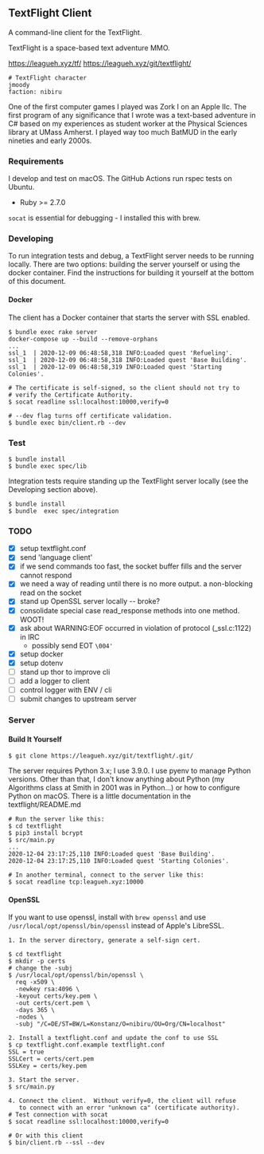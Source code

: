## TextFlight Client

A command-line client for the TextFlight.

TextFlight is a space-based text adventure MMO.

https://leagueh.xyz/tf/
https://leagueh.xyz/git/textflight/

```
# TextFlight character
jmoody
faction: nibiru
```

One of the first computer games I played was Zork I on an Apple IIc.  The first
program of any significance that I wrote was a text-based adventure in C# based
on my experiences as student worker at the Physical Sciences library at UMass
Amherst.  I played way too much BatMUD in the early nineties and early 2000s.

### Requirements

I develop and test on macOS.  The GitHub Actions run rspec tests on Ubuntu.

* Ruby >= 2.7.0

`socat` is essential for debugging - I installed this with brew.

### Developing

To run integration tests and debug, a TextFlight server needs to be running
locally.  There are two options: building the server yourself or using the
docker container.  Find the instructions for building it yourself at the
bottom of this document.

#### Docker

The client has a Docker container that starts the server with SSL enabled.

```
$ bundle exec rake server
docker-compose up --build --remove-orphans
...
ssl_1  | 2020-12-09 06:48:58,318 INFO:Loaded quest 'Refueling'.
ssl_1  | 2020-12-09 06:48:58,318 INFO:Loaded quest 'Base Building'.
ssl_1  | 2020-12-09 06:48:58,319 INFO:Loaded quest 'Starting Colonies'.

# The certificate is self-signed, so the client should not try to
# verify the Certificate Authority.
$ socat readline ssl:localhost:10000,verify=0

# --dev flag turns off certificate validation.
$ bundle exec bin/client.rb --dev
```

### Test

```
$ bundle install
$ bundle exec spec/lib
```

Integration tests require standing up the TextFlight server locally (see the
Developing section above).

```
$ bundle install
$ bundle  exec spec/integration
```

### TODO

- [x] setup textflight.conf
- [x] send 'language client'
- [x] if we send commands too fast, the socket buffer fills and the server cannot respond
- [x] we need a way of reading until there is no more output.  a non-blocking read on the socket
- [x] stand up OpenSSL server locally -- broke?
- [x] consolidate special case read_response methods into one method. WOOT!
- [x] ask about WARNING:EOF occurred in violation of protocol (_ssl.c:1122) in IRC
     * possibly send EOT `\004'`
- [x] setup docker
- [x] setup dotenv
- [ ] stand up thor to improve cli
- [ ] add a logger to client
- [ ] control logger with ENV / cli
- [ ] submit changes to upstream server

### Server

#### Build It Yourself

```
$ git clone https://leagueh.xyz/git/textflight/.git/
```

The server requires Python 3.x; I use 3.9.0.  I use pyenv to manage Python
versions. Other than that, I don't know anything about Python (my Algorithms
class at Smith in 2001 was in Python...) or how to configure Python on macOS.
There is a little documentation in the textflight/README.md

```
# Run the server like this:
$ cd textflight
$ pip3 install bcrypt
$ src/main.py
...
2020-12-04 23:17:25,110 INFO:Loaded quest 'Base Building'.
2020-12-04 23:17:25,110 INFO:Loaded quest 'Starting Colonies'.

# In another terminal, connect to the server like this:
$ socat readline tcp:leagueh.xyz:10000
```

#### OpenSSL

If you want to use openssl, install with `brew openssl` and use
`/usr/local/opt/openssl/bin/openssl` instead of Apple's LibreSSL.


```
1. In the server directory, generate a self-sign cert.

$ cd textflight
$ mkdir -p certs
# change the -subj
$ /usr/local/opt/openssl/bin/openssl \
  req -x509 \
  -newkey rsa:4096 \
  -keyout certs/key.pem \
  -out certs/cert.pem \
  -days 365 \
  -nodes \
  -subj "/C=DE/ST=BW/L=Konstanz/O=nibiru/OU=Org/CN=localhost"

2. Install a textflight.conf and update the conf to use SSL
$ cp textflight.conf.example textflight.conf
SSL = true
SSLCert = certs/cert.pem
SSLKey = certs/key.pem

3. Start the server.
$ src/main.py

4. Connect the client.  Without verify=0, the client will refuse
   to connect with an error "unknown ca" (certificate authority).
# Test connection with socat
$ socat readline ssl:localhost:10000,verify=0

# Or with this client
$ bin/client.rb --ssl --dev
```

